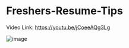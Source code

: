 # Freshers-Resume-Tips

Video Link: https://youtu.be/jCoeeAQg3Lg

![image](https://user-images.githubusercontent.com/34673684/144408148-24f77518-40a8-407d-8aa5-f63a697798d2.jpeg)

